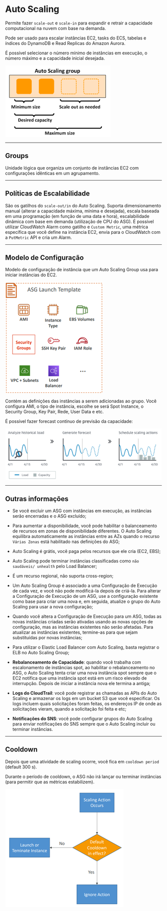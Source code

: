 # Auto Scaling

Permite fazer `scale-out` e `scale-in` para expandir e retrair a capacidade computacional na nuvem com base na demanda.

Pode ser usado para escalar instâncias EC2, tasks do ECS, tabelas e índices do DynamoDB e Read Replicas do Amazon Aurora.

É possível selecionar o número mínimo de instâncias em execução, o número máximo e a capacidade inicial desejada.

![](./imagens/asg.png)

---

## Groups

Unidade lógica que organiza um conjunto de instâncias EC2 com configurações idênticas em um agrupamento.

---

## Políticas de Escalabilidade

São os gatilhos do `scale-out/in` do Auto Scaling. Suporta dimensionamento manual (alterar a capacidade máxima, mínima e desejada), escala baseada em uma programação (em função de uma data e hora), escalabilidade dinâmica com base em demanda (utilização de CPU do ASG). É possível utilizar CloudWatch Alarm como gatilho e `Custom Metric`, uma métrica específica que você define na instância EC2, envia para o CloudWatch com a `PutMetric` API e cria um Alarm.

---

## Modelo de Configuração

Modelo de configuração de instância que um Auto Scaling Group usa para iniciar instâncias do EC2.

![](./imagens/launch_template.png)

Contém as definições das instâncias a serem adicionadas ao grupo. Você configura AMI, o tipo de instância, escolhe se será Spot Instance, o Security Group, Key Pair, Rede, User Data e etc.

É possível fazer forecast contínuo de previsão da capacidade:

![](./imagens/predictive.png)

---

## Outras informações

* Se você excluir um ASG com instâncias em execução, as instâncias serão encerradas e o ASG excluído;

* Para aumentar a disponibilidade, você pode habilitar o balanceamento de recursos em zonas de disponibilidade diferentes. O Auto Scaling equilibra automaticamente as instâncias entre as AZs quando o recurso `Várias Zonas` está habilitado nas definições do ASG;

* Auto Scaling é grátis, você paga pelos recursos que ele cria (EC2, EBS);

* Auto Scaling pode terminar instâncias classificadas como `não saudáveis/ unhealth` pelo Load Balancer;

* É um recurso regional, não suporta cross-region;

* Um Auto Scaling Group é associado a uma Configuração de Execução de cada vez, e você não pode modificá-la depois de criá-la. Para alterar a Configuração de Execução de um ASG, use a configuração existente como base para criar uma nova e, em seguida, atualize o grupo do Auto Scaling para usar a nova configuração;

* Quando você altera a Configuração de Execução para um ASG, todas as novas instâncias criadas serão ativadas usando as novas opções de configuração, mas as instâncias existentes não serão afetadas. Para atualizar as instâncias existentes, termine-as para que sejam substituídas por novas instâncias;

* Para utilizar o Elastic Load Balancer com Auto Scaling, basta registrar o ELB no Auto Scaling Group;

* **Rebalanceamento de Capacidade**: quando você trabalha com escalonamento de instâncias spot, ao habilitar o rebalanceamento no ASG, o Auto Scaling tenta criar uma nova instância spot sempre que o EC2 notifica que uma instância spot está em um risco elevado de interrupção. Depois de iniciar a instância nova ele termina a antiga;

* **Logs do CloudTrail**: você pode registrar as chamadas as APIs do Auto Scaling e armazenar os logs em um bucket S3 que você especificar. Os logs incluem quais solicitações foram feitas, os endereços IP de onde as solicitações vieram, quando a solicitação foi feita e etc;

* **Notificações do SNS**: você pode configurar grupos do Auto Scaling para enviar notificações do SNS sempre que o Auto Scaling incluir ou terminar instâncias.

---

## Cooldown

Depois que uma atividade de scaling ocorre, você fica em `cooldown period` (default 300 s).

Durante o período de cooldown, o ASG não irá lançar ou terminar instâncias (para permitir que as métricas estabilizem).

![](./imagens/cooldown.png)